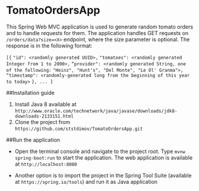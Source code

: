 # TomatoOrdersApp

This Spring Web MVC application is used to generate random tomato
orders and to handle requests for them.
The application handles GET requests on `/orders/data?size=<X>`
endpoint, where the size parameter is optional. The response is in the following format:

`[{`
`"id": <randomly generated UUID>,`
`"tomatoes": <randomly generated Integer from 1 to 2000>,`
`“provider": <randomly generated String, one of the following:`
`"Heinz", "Hunt's", "Del Monte", "Le Ol' Granma">,`
`“timestamp": <randomly-generated long from the beginning of this year to today>`
`}, ... ]`

##Installation guide

1. Install Java 8 available at `http://www.oracle.com/technetwork/java/javase/downloads/jdk8-downloads-2133151.html`
2. Clone the project from `https://github.com/ststdimov/TomatoOrdersApp.git`

##Run the application
- Open the terminal console and navigate to the project root. Type `mvnw spring-boot:run` to start the application.
The web application is available at `http://localhost:8080`

- Another option is to import the project in the Spring Tool Suite (available at `https://spring.io/tools`)
and run it as Java application 